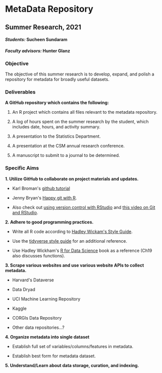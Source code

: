 # MetaData Repository
## Summer Research, 2021

#### _Students:_ Sucheen Sundaram

#### _Faculty advisors:_ Hunter Glanz

### Objective

The objective of this summer research is to develop, expand, and polish a repository for metadata for broadly useful datasets.

### Deliverables

**A GitHub repository which contains the following:**

1.  An R project which contains all files relevant to the metadata repository.

2.  A log of hours spent on the summer research by the student, which includes date, hours, and activity summary.

3.  A presentation to the Statistics Department.

4.  A presentation at the CSM annual research conference.

5.  A manuscript to submit to a journal to be determined.

### Specific Aims

**1.  Utilize GitHub to collaborate on project materials and updates.**

  * Karl Broman's [github tutorial](http://kbroman.org/github_tutorial/)

  * Jenny Bryan's [Happy git with R](http://happygitwithr.com/).
  
  * Also check out [using version control with RStudio](https://support.rstudio.com/hc/en-us/articles/200532077-Version-Control-with-Git-and-SVN) and [this video on Git and RStudio](https://www.rstudio.com/resources/webinars/rstudio-essentials-webinar-series-managing-part-2/).


**2.  Adhere to good programming practices.**
  
  * Write all R code according to [Hadley Wickam's Style Guide](http://adv-r.had.co.nz/Style.html).
  
  * Use the [tidyverse style guide](http://style.tidyverse.org/) for an additional reference.
  
  * Use Hadley Wickham's [R for Data Science](http://r4ds.had.co.nz/) book as a reference (Ch19 also discusses functions).
  
  
  **3.  Scrape various websites and use various website APIs to collect metadata.**  

  *  Harvard's Dataverse
  
  *  Data Dryad
  
  *  UCI Machine Learning Repository
  
  *  Kaggle
  
  *  CORGIs Data Repository
  
  *  Other data repositories...?
  
  
   **4.  Organize metadata into single dataset**
  
  *  Establish full set of variables/columns/features in metadata.
  
  *  Establish best form for metadata dataset. 
  
  
  **5. Understand/Learn about data storage, curation, and indexing.**
  
  